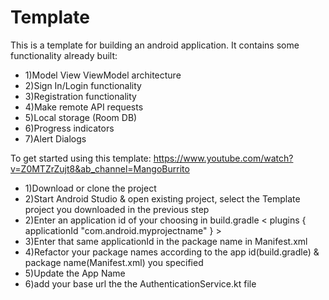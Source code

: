 # Template
This is a template for building an android application.
It contains some functionality already built:
- 1)Model View ViewModel architecture
- 2)Sign In/Login functionality
- 3)Registration functionality
- 4)Make remote API requests
- 5)Local storage (Room DB)
- 6)Progress indicators
- 7)Alert Dialogs

To get started using this template:
https://www.youtube.com/watch?v=Z0MTZrZujt8&ab_channel=MangoBurrito
- 1)Download or clone the project
- 2)Start Android Studio & open existing project, select the Template project you downloaded in the previous step
- 2)Enter an application id of your choosing in build.gradle < plugins { applicationId "com.android.myprojectname" } >
- 3)Enter that same applicationId in the package name in Manifest.xml
- 4)Refactor your package names according to the app id(build.gradle) & package name(Manifest.xml) you specified
- 5)Update the App Name
- 6)add your base url the the AuthenticationService.kt file
